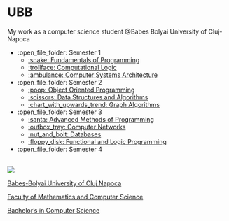 # UBB

My work as a computer science student @Babes Bolyai University of Cluj-Napoca

<ul>
  <li>:open_file_folder: Semester 1
    <ul>
      <li>
        <a href="https://github.com/PacoPakkun/education/tree/main/year1/programming_fundamentals"> 
          :snake:  Fundamentals of Programming 
        </a>
      </li>
      <li>
        <a href="https://github.com/PacoPakkun/education/tree/main/year1/computational_logic"> 
          :trollface:  Computational Logic 
        </a>
      </li>
      <li>
        <a href="https://github.com/PacoPakkun/education/tree/main/year1/computer_systems_architecture"> 
          :ambulance:  Computer Systems Architecture
        </a>
      </li>
    </ul>
  </li>
  <li>:open_file_folder: Semester 2
    <ul>
      <li>
        <a href="https://github.com/PacoPakkun/education/tree/main/year1/object_oriented_programming"> 
          :poop:  Object Oriented Programming 
        </a>
      </li>
      <li>
        <a href="https://github.com/PacoPakkun/education/tree/main/year1/data_structures_algorithms"> 
          :scissors:  Data Structures and Algorithms 
        </a>
      </li>
      <li>
        <a href="https://github.com/PacoPakkun/education/tree/main/year1/graph_algorithms"> 
          :chart_with_upwards_trend:  Graph Algorithms
        </a>
      </li>
    </ul>
  </li>
  <li>:open_file_folder: Semester 3
    <ul>
      <li>
        <a href="https://github.com/PacoPakkun/education/tree/main/year2/advanced_programming"> 
          :santa:  Advanced Methods of Programming 
        </a>
      </li>
      <li>
        <a href="https://github.com/PacoPakkun/education/tree/main/year2/computer_networks"> 
          :outbox_tray:  Computer Networks 
        </a>
      </li>
      <li>
        <a href="https://github.com/PacoPakkun/education/tree/main/year2/databases"> 
          :nut_and_bolt:  Databases 
        </a>
      </li>
      <li>
        <a href="https://github.com/PacoPakkun/education/tree/main/year2/functional_logic_programming"> 
          :floppy_disk:  Functional and Logic Programming 
        </a>
      </li>
    </ul>
  </li>
  <li>:open_file_folder: Semester 4
  </li>
</ul>

<br>
<img src="http://www.chem.ubbcluj.ro/romana/conferinte/MEEMB/archive/pictures/ubb.gif" />
<a href="http://www.cs.ubbcluj.ro">
<p> Babeş-Bolyai University of Cluj Napoca </p>
<p> Faculty of Mathematics and Computer Science </p>
<p> Bachelor’s in Computer Science </p>
</a>
<br>
